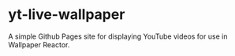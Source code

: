 # yt-live-wallpaper
A simple Github Pages site for displaying YouTube videos for use in Wallpaper Reactor.

